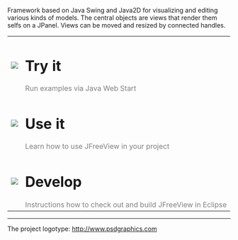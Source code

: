 Framework based on Java Swing and Java2D for visualizing and editing various kinds of models. The central objects are views that render them selfs on a JPanel. Views can be moved and resized by connected handles.


<table valign='middle'>
<tr>
<td>
<a href='http://code.google.com/p/jfreeview/wiki/TryIt'>
<img src='http://jfreecrud.googlecode.com/svn/trunk/site/images/icons-land/play.png' />
</a>
</td>
<td><h1>Try it</h1><font color='gray'>Run examples via Java Web Start</font></td>
</tr>

<tr>
<td>
<a href='http://code.google.com/p/jfreeview/wiki/UseIt'>
<img src='http://jfreecrud.googlecode.com/svn/trunk/site/images/psdgraphics/plugin.png' />
</a>
</td>
<td><h1>Use it</h1><font color='gray'>Learn how to use JFreeView in your project</font></td>
</tr>

<tr>
<td>
<a href='http://code.google.com/p/jfreeview/wiki/Develop'>
<img src='http://jfreecrud.googlecode.com/svn/trunk/site/images/jonasraskdesign/develop.png' />
</a>
</td>
<td><h1>Develop</h1><font color='gray'>Instructions how to check out and build JFreeView in Eclipse</font></td>
</tr>
</table>


---

The project logotype: http://www.psdgraphics.com
